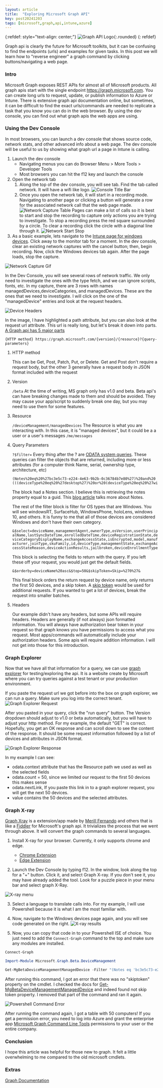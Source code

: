 ```yaml
---
layout: article
title:  "Exploring Microsoft Graph API"
key: post20241203
tags: [microsoft,graph,api,intune,azure]
---
```

{:refdef: style="text-align: center;"}
![Graph API Logo](/assets/images/graph-api/graph_api_logo.png){:.rounded}
{: refdef}

Graph api is clearly the future for Microsoft toolkits, but it can be confusing to find the endpoints (urls) and examples for given tasks. In this post we will learn how to "reverse engineer" a graph command by clicking buttons/navigating a web page.

<!--more-->

### Intro
Microsoft Graph exposes REST APIs for almost all of Microsoft products. All graph apis start with the single endpoint https://graph.microsoft.com. You can create long urls to request, update, or publish information to Azure or Intune. There is extensive graph api documentation online, but sometimes, it can be difficult to find the exact urls/commands are needed to replicate a task that you know you can do in the web browser. By using the dev console, you can find out what graph apis the web apps are using. 

### Using the Dev Console
In most browsers, you can launch a dev console that shows source code, network stats, and other advanced info about a web page. The dev console will be useful to us by showing what graph url a page in Intune is calling.

1. Launch the dev console
    * Navigating menus you can do Browser Menu > More Tools > Developer Tools
    * Most browsers you can hit the f12 key and launch the console
2. Open the network tab
    1. Along the top of the dev console, you will see tab. Find the tab called network. It will have a wifi like logo. ![Console Title Bar](/assets/images/graph-api/ConsoleTitleBar.png)
    2. Once you open the network tab, it will start in a recording mode. Navigating to another page or clicking a button will generate a row for the associated network call that the web page made. 
    ![Network Capture Table](/assets/images/graph-api/NetworkCaptureTable.png)
    Pages can make a lot of calls so it is best to start and stop the recording to capture only actions you are trying to investigate. To stop a recording press the red square surrounded by a circle. To clear a recording click the circle with a diagonal line through it. ![Network Start Stop](/assets/images/graph-api/Start-Stop-Network.png)
3. As a basic example, lets navigate to the [Intune page for windows devices](https://intune.microsoft.com/#view/Microsoft_Intune_DeviceSettings/DevicesWindowsMenu/~/windowsDevices). Click away to the monitor tab for a moment. In the dev console, clear an existing network captures with the cancel button; then, begin recording. Now, click the Windows devices tab again. After the page loads, stop the capture.

![Network Capture Gif](/assets/images/graph-api/NetworkCapture.gif)

In the Dev Console, you will see several rows of network traffic. We only need to investigate the ones with the type fetch, and  we can ignore scripts, fonts, etc. In my capture, there are 3 rows with names managedDevices,deviceCategories, and managedDevices. These are the ones that we need to investigate. I will click on the one of the "managedDevice" entries and look at the request headers.

![Device Headers](/assets/images/graph-api/ManageDevicesHeaders.png)

In the image, I have highlighted a path attribute, but you can also look at the request url attribute. This url is really long, but let's break it down into parts. [A Graph api has 5 major parts](https://learn.microsoft.com/en-us/graph/use-the-api#call-a-rest-api-method)

```{HTTP method} https://graph.microsoft.com/{version}/{resource}?{query-parameters}```

1. HTTP method 

    This can be Get, Post, Patch, Put, or Delete. Get and Post don't require a request body, but the other 3 generally have a request body in JSON format included with the request


2. Version

    ```/beta```
    At the time of writing, MS graph only has v1.0 and beta. Beta api's can have breaking changes made to them and should be avoided. They may cause your app/script to suddenly break one day, but you may need to use them for some features. 

3. Resource

    ```/deviceManagement/managedDevices``` The Resource is what you are interacting with. In this case, it is "managed devices", but it could be a a user or a user's messages ```/me/messages```

4. Query Parameters

    ```?$filter=``` Every thing after the ? are [ODATA system queries](https://learn.microsoft.com/en-us/odata/concepts/queryoptions-overview). These queries can filter the objects that are returned, including more or less attributes (for a computer think Name, serial, ownership type, architecture, etc)

    ```
    (Notes%20eq%20%27bc3e5c73-e224-4e63-9b2b-0c36784b7e80%27)%20and%20
    (((deviceType%20eq%20%27desktop%27)%20or%20(deviceType%20eq%20%27windowsRT%27)%20or%20(deviceType%20eq%20%27winEmbedded%27)%20or%20(deviceType%20eq%20%27surfaceHub%27)%20or%20(deviceType%20eq%20%27windows10x%27)%20or%20(deviceType%20eq%20%27windowsPhone%27)%20or%20(deviceType%20eq%20%27holoLens%27)))
    ``` 
    The block had a Notes section. I believe this is retrieving the notes property equal to a guid. This [blog article](https://wetterssource.com/get-device-notes-from-graph) talks more about Notes.

    The rest of the filter block is filter for OS types that are Windows. You will see windowsRT, SurfaceHub, WindowsPhone, holoLens, windows 10, and others. It is funny to me that all of those devices are considered Windows and don't have their own category. 

    ```&$select=deviceName,managementAgent,ownerType,osVersion,userPrincipalName,lastSyncDateTime,enrolledDateTime,deviceRegistrationState,deviceCategoryDisplayName,exchangeAccessState,isEncrypted,model,manufacturer,joinType,skuFamily,id,deviceType,managementState,exchangeAccessStateReason,deviceActionResults,jailbroken,deviceEnrollmentType```

    This block is selecting the fields to return with the query. If you left these off your request, you would just get the default fields. 

    ```&$orderby=deviceName%20asc&$top=50&$skipToken=Skip=%270%27&```

    This final block orders the return request by device name, only returns the first 50 devices, and a skip token. A [skip token](https://learn.microsoft.com/en-us/answers/questions/546455/what-is-skiptoken-in-queryrequestoptions) would be used for additional requests. If you wanted to get a lot of devices, break the request into smaller batches.

5. Headers

    Our example didn't have any headers, but some APIs will require headers. Headers are generally (if not always) json formatted information. You will always have authorization bear token in your request so that graph knows you have permissions to access what you request. Most apps/commands will automatically include your authorization headers. Some apis will require addition information. I will not get into those for this introduction.

### Graph Explorer
Now that we have all that information for a query, we can use [graph explorer](https://developer.microsoft.com/en-us/graph/graph-explorer) for testing/exploring the api. It is a website create by Microsoft where you can try queries against a test tenant or your production environment. 

If you paste the request url we got before into the box on graph explorer, we can run a query. Make sure you log into the correct tenant. 
![Graph Explorer Request](/assets/images/graph-api/GraphExplorerRequest.png)

After you pasted in your query, click the "run query" button. The Version dropdown should adjust to v1.0 or beta automatically, but you will have to adjust your http method. For my example, the default "GET" is correct. Hopefully, you get an OK response and can scroll down to see the content of the response. It should be some request information followed by a list of devices and attributes in JSON format.

![Graph Explorer Response](/assets/images/graph-api/GraphExplorerResponse.png)

In my example I can see: 
* odata.context attribute that has the Resource path we used as well as the selected fields
* odata.count = 50, since we limited our request to the first 50 devices this makes sense
* odata.nextLink, If you paste this link in to a graph explorer request, you will get the next 50 devices. 
* value contains the 50 devices and the selected attributes.

### Graph X-ray
[Graph Xray](https://graphxray.merill.net/) is a extension/app made by [Merill Fernando](https://merill.net/) and others that is like a [Fiddler](https://www.telerik.com/blogs/how-to-test-your-api-with-fiddler) for Microsoft's graph api. It trivializes the process that we went through above. It will convert the graph commands to several languages.

1. Install X-ray for your browser. Currently, it only supports chrome and edge.
    * [Chrome Extension](https://chromewebstore.google.com/detail/graph-x-ray/gdhbldfajbedclijgcmmmobdbnjhnpdh)
    * [Edge Extension](https://microsoftedge.microsoft.com/addons/detail/graph-xray/oplgganppgjhpihgciiifejplnnpodak)

2. Launch the Dev Console by typing f12. In the window, look along the top for a "+" button. Click it, and select Graph X-ray. If you don't see it, you may have already added the tool. Look for a puzzle piece in your menu bar and select graph X-Ray.

![X-ray menu](/assets/images/graph-api/X-Ray-Menu.png)

3. Select a language to translate calls into. For my example, I will use Powershell because it is what I am the most familiar with. 

4. Now, navigate to the Windows devices page again, and you will see code generated on the right.
![X-ray results](/assets/images/graph-api/X-Ray-Results.png)

5. Now, you can copy that code in to your Powershell ISE of choice. You just need to add the ```Connect-Graph``` command to the top and make sure any modules are installed.

```powershell
Connect-Graph

Import-Module Microsoft.Graph.Beta.DeviceManagement

Get-MgBetaDeviceManagementManagedDevice -Filter "(Notes eq 'bc3e5c73-e224-4e63-9b2b-0c36784b7e80') and (((deviceType eq 'desktop') or (deviceType eq 'windowsRT') or (deviceType eq 'winEmbedded') or (deviceType eq 'surfaceHub') or (deviceType eq 'windows10x') or (deviceType eq 'windowsPhone') or (deviceType eq 'holoLens')))" -Property "deviceName,managementAgent,ownerType,osVersion,userPrincipalName,lastSyncDateTime,enrolledDateTime,deviceRegistrationState,deviceCategoryDisplayName,exchangeAccessState,isEncrypted,model,manufacturer,joinType,skuFamily,id,deviceType,managementState,exchangeAccessStateReason,deviceActionResults,jailbroken,deviceEnrollmentType" -Sort "skuFamily desc" -Top 50 -Skiptoken "Skip" 
```

After running this command, I got an error that there was no "skiptoken" property on the cmdlet. I checked the docs for [Get-MgBetaDeviceManagementManagedDevice](https://learn.microsoft.com/en-us/powershell/module/microsoft.graph.beta.devicemanagement/get-mgbetadevicemanagementmanageddevice?view=graph-powershell-beta) and indeed found not skip token property. I removed that part of the command and ran it again.

![Powershell Command Error](/assets/images/graph-api/Command-Error.png)

After running the command again, I got a table with 50 computers!  If you get a permission error, you need to log into Azure and grant the enterprise app [Microsoft Graph Command Line Tools](https://portal.azure.com/#view/Microsoft_AAD_IAM/ManagedAppMenuBlade/~/Permissions/objectId/2e12c2bc-de4e-49c3-b84e-6ea4f3a06ace/appId/14d82eec-204b-4c2f-b7e8-296a70dab67e/preferredSingleSignOnMode~/null/servicePrincipalType/Application/fromNav/) permissions to your user or the entire company.

### Conclusion

I hope this article was helpful for those new to graph. It felt a little overwhelming to me compared to the old microsoft cmdlets.


### Extras

[Graph Documentation](https://learn.microsoft.com/en-us/graph/api/overview?view=graph-rest-1.0)